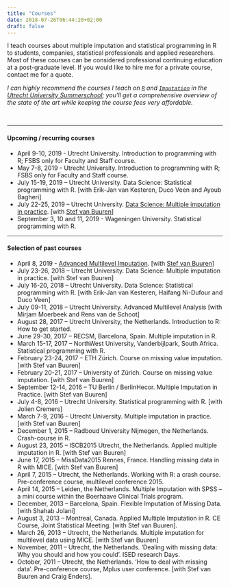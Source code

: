 ```yaml
---
title: "Courses"
date: 2018-07-26T06:44:20+02:00
draft: false
---
```


I teach courses about multiple imputation and statistical programming in R to students, companies, statistical professionals and applied researchers. Most of these courses can be considered professional continuing education at a post-graduate level. If you would like to hire me for a private course, contact me for a quote.

*I can highly recommend the courses I teach on [`R`](https://www.utrechtsummerschool.nl/courses/social-sciences/data-science-statistical-programming-with-r) and [`Imputation`](https://www.utrechtsummerschool.nl/courses/social-sciences/data-science-multiple-imputation-in-practice) in the [Utrecht University Summerschool](https://www.utrechtsummerschool.nl/courses/ "Come to Utrecht in the summer"); you'll get a comprehensive overview of the state of the art while keeping the course fees very affordable.*

<br>

---

#### Upcoming / recurring courses
* April 9-10, 2019 - Utrecht University. Introduction to programming with R; FSBS only for Faculty and Staff course.
* May 7-8, 2019 - Utrecht University. Introduction to programming with R; FSBS only for Faculty and Staff course.
* July 15-19, 2019 – Utrecht University. Data Science: Statistical programming with R. [with Erik-Jan van Kesteren, Duco Veen and Ayoub Bagheri]
* July 22-25, 2019 – Utrecht University. [Data Science: Multiple imputation in practice](https://www.utrechtsummerschool.nl/courses/social-sciences/data-science-multiple-imputation-in-practice). [with [Stef van Buuren](http://www.stefvanbuuren.nl)]
* September 3, 10 and 11, 2019 - Wageningen University. Statistical programming with R.


---

#### Selection of past courses
- April 8, 2019 - [Advanced Multilevel Imputation](https://multilevel.fss.uu.nl/course/pre-conference/). [with [Stef van Buuren](http://www.stefvanbuuren.nl)]
- July 23-26, 2018 – Utrecht University. Data Science: Multiple imputation in practice. [with Stef van Buuren]
- July 16-20, 2018 – Utrecht University. Data Science: Statistical programming with R. [with Erik-Jan van Kesteren, Haifang Ni-Dufour and Duco Veen]
- July 09-11, 2018 – Utrecht University. Advanced Multilevel Analysis [with Mirjam Moerbeek and Rens van de Schoot]
- August 28, 2017 – Utrecht University, the Netherlands. Introduction to R: How to get started.
- June 29-30, 2017 – RECSM, Barcelona, Spain. Multiple imputation in R.
- March 15-17, 2017 – NorthWest University, Vanderbijlpark, South Africa. Statistical programming with R.
- February 23-24, 2017 – ETH Zürich. Course on missing value imputation. [with Stef van Buuren]
- February 20-21, 2017 – University of Zürich. Course on missing value imputation. [with Stef van Buuren]
- September 12-14, 2016 – TU Berlin / BerlinHecor. Multiple Imputation in Practice. [with Stef van Buuren]
- July 4-8, 2016 – Utrecht University. Statistical programming with R. [with Jolien Cremers]
- March 7-9, 2016 – Utrecht University. Multiple imputation in practice. [with Stef van Buuren]
- December 1, 2015 – Radboud University Nijmegen, the Netherlands. Crash-course in R.
- August 23, 2015 – ISCB2015 Utrecht, the Netherlands. Applied multiple imputation in R. [with Stef van Buuren]
- June 17, 2015 – MissData2015 Rennes, France. Handling missing data in R with MICE. [with Stef van Buuren]
- April 7, 2015 – Utrecht, the Netherlands. Working with R: a crash course. Pre-conference course, multilevel conference 2015.
- April 14, 2015 – Leiden, the Netherlands. Multiple Imputation with SPSS – a mini course within the Boerhaave Clinical Trials program.
- December, 2013 – Barcelona, Spain. Flexible Imputation of Missing Data. [with Shahab Jolani]
- August 3, 2013 – Montreal, Canada. Applied Multiple Imputation in R. CE Course, Joint Statistical Meeting. [with Stef van Buuren].
- March 26, 2013 – Utrecht, the Netherlands. Multiple imputation for multilevel data using MICE. [with Stef van Buuren]
- November, 2011 – Utrecht, the Netherlands. ‘Dealing with missing data: Why you should and how you could’. ISED research Days.
- October, 2011 – Utrecht, the Netherlands. ‘How to deal with missing data’. Pre-conference course, Mplus user conference. [with Stef van Buuren and Craig Enders].
